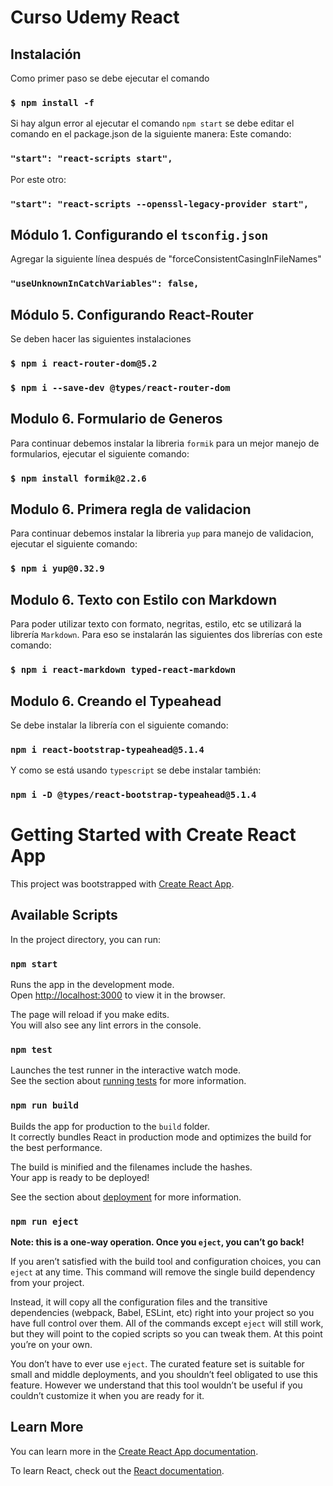 # Curso Udemy React

## Instalación

Como primer paso se debe ejecutar el comando
### `$ npm install -f`

Si hay algun error al ejecutar el comando `npm start` se debe editar el comando en el package.json de la siguiente manera:
Este comando:
### `"start": "react-scripts start",`
Por este otro:
### `"start": "react-scripts --openssl-legacy-provider start",`

## Módulo 1. Configurando el `tsconfig.json`
Agregar la siguiente línea después de "forceConsistentCasingInFileNames"
### `"useUnknownInCatchVariables": false,`

## Módulo 5. Configurando React-Router
Se deben hacer las siguientes instalaciones
### `$ npm i react-router-dom@5.2`
### `$ npm i --save-dev @types/react-router-dom`

## Modulo 6. Formulario de Generos
Para continuar debemos instalar la libreria `formik` para un mejor manejo de formularios, ejecutar el siguiente comando:
### `$ npm install formik@2.2.6`

## Modulo 6. Primera regla de validacion
Para continuar debemos instalar la libreria `yup` para manejo de validacion, ejecutar el siguiente comando:
### `$ npm i yup@0.32.9`

## Modulo 6. Texto con Estilo con Markdown
Para poder utilizar texto con formato, negritas, estilo, etc se utilizará la librería `Markdown`. Para eso se instalarán las siguientes dos librerías con este comando:
### `$ npm i react-markdown typed-react-markdown`

## Modulo 6. Creando el Typeahead
Se debe instalar la librería con el siguiente comando:
### `npm i react-bootstrap-typeahead@5.1.4`
Y como se está usando `typescript` se debe instalar también:
### `npm i -D @types/react-bootstrap-typeahead@5.1.4`

# Getting Started with Create React App

This project was bootstrapped with [Create React App](https://github.com/facebook/create-react-app).

## Available Scripts

In the project directory, you can run:

### `npm start`

Runs the app in the development mode.\
Open [http://localhost:3000](http://localhost:3000) to view it in the browser.

The page will reload if you make edits.\
You will also see any lint errors in the console.

### `npm test`

Launches the test runner in the interactive watch mode.\
See the section about [running tests](https://facebook.github.io/create-react-app/docs/running-tests) for more information.

### `npm run build`

Builds the app for production to the `build` folder.\
It correctly bundles React in production mode and optimizes the build for the best performance.

The build is minified and the filenames include the hashes.\
Your app is ready to be deployed!

See the section about [deployment](https://facebook.github.io/create-react-app/docs/deployment) for more information.

### `npm run eject`

**Note: this is a one-way operation. Once you `eject`, you can’t go back!**

If you aren’t satisfied with the build tool and configuration choices, you can `eject` at any time. This command will remove the single build dependency from your project.

Instead, it will copy all the configuration files and the transitive dependencies (webpack, Babel, ESLint, etc) right into your project so you have full control over them. All of the commands except `eject` will still work, but they will point to the copied scripts so you can tweak them. At this point you’re on your own.

You don’t have to ever use `eject`. The curated feature set is suitable for small and middle deployments, and you shouldn’t feel obligated to use this feature. However we understand that this tool wouldn’t be useful if you couldn’t customize it when you are ready for it.

## Learn More

You can learn more in the [Create React App documentation](https://facebook.github.io/create-react-app/docs/getting-started).

To learn React, check out the [React documentation](https://reactjs.org/).
